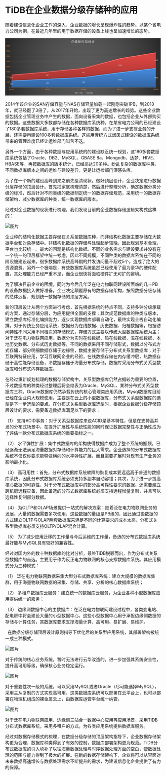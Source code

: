 # TiDB在企业数据分级存储种的应用


随着建设信息化企业工作的深入，企业数据的增长呈现爆炸性的趋势。以某个省电力公司为例，在最近几年里的用于数据存储的设备上线也呈加速增长的态势。

![img](../../res/session4/chapter6/tidb-in-enterprise-practices/1.png)

2014年该企业的SAN存储容量与NAS存储容量加载一起刚刚突破1PB，到2018年，就已经翻了3倍了。从2017年开始，出现了更为高速增长的趋势。这些企业数据包括企业管理业务中产生的数据，面向设备采集的数据，也包括企业从外部购买的数据。这些数据大多数都存储在各种数据库系统种。在某省电力公司的已经建设了180多套数据库系统，用于存储各种各样的数据，而为了进一步支撑业务的开展，还需要再建设100多套数据库系统。这些用传统方式烟囱式建设的数据库系统带来的管理难度已经让运维部门叫苦不迭。

另外一个方面，由于各种数据与应用系统的的建设缺乏统一规划，这180多套数据库系统包括了Oracle、DB2、MySQL、GBASE 8a、Mongodb、达梦、HIVE、HBASE等，再按数据库的版本统计，已经高达20多种。纷乱复杂的数据库种类，不同数据库版本之间的运维与建设差异，更是让运检部门深感头疼。

为了在一个新的建设高峰到来之前先厘清现状，做好顶层设计，企业决定进行数据分层存储的顶层设计。首先把家底梳理清楚，然后进行整理分析，确定数据分类分级的标准，然后针对不同类级的数据制定统一的数据存储规范，采用统一的数据存储架构，减少数据库的种类，统一数据库的版本。

经过对企业数据的现状进行梳理，我们发现目前的企业数据存储逻辑架构式这样的：

![图片](https://uploader.shimo.im/f/kqubrpVAFxkOLivh.png!thumbnail)


企业种的结构化数据主要存储在关系型数据库种，而非结构化数据主要存储在大数据平台和对象存储中。非结构化数据的存储与处理起步较晚，因此规划基本合理，平台也比较统一。最大的问题是结构化数据。不同的业务需求与建设要求并没有在一个统一的顶层框架中统一考虑，因此不同规模，不同种类的数据库系统在不同的阶段被建设起来。很多数据库系统高峰期的并发访问量不超过5个，造成了绝大的资源浪费。另外一个极端是，有些数据库系统虽然已经使用了最为豪华的硬件配置，其处理能力已经严重不足，而企业很快将面临硬件扩无可扩的窘境。

为了解决目前企业的困境，同时为今后几年泛在电力物联网建设所面临的几十PB的设备数据接入做好准备，企业决定颠覆原有的数据存储架构，按照数据分级存储的总体远哲，规划统一数据存储的顶层方案。

新的顶层设计从两个方面进行考虑，首先根据系统的特点不同，支持多钟分级承载的方案，通过存储分层，为应用提供全面的支撑；其次规范数据库的种类与版本，建立数据库标准化编排能力，逐步实现数据库部署自动化，最终实现全栈自动化编排。对于传统业务应用系统，数据分为在线数据、历史数据、归档数据等，根据访问特性不同采用不同档次的存储模式，存储方式主要以传统大型数据库系统为主；对于泛在电力物联网应用，数据分为实时在线数据、热在线数据、温在线数据、本地历史数据、分布式历史数据等，不同的数据采用不同存储形式，数据以分布式方式存储，部分明细数据存储于边缘侧，数据主要存储于分布式关系型数据库；对于互联网特征应用，学习互联网企业的经验，在线数据存储在内存缓冲层，热数据存储于高性能存储设备，冷数据存储于海量分布式存储，数据库采用分布式关系型数据库和分布式内存数据库。

在经过重新规划梳理的数据存储架构中，关系型数据库仍然占据较为重要的位置，不过数据库的种类经过整理后将会缩表为Oracle、MySQL、某种分布式关系型数据库三种。Oracle数据库仍然承载传统的核心管理类应用系统，Mysql数据库目前已经在企业内大规模使用，主要是在云上的小型数据库，分布式关系型数据库的选型是下一步选型的要点。在分布式关系型数据库选型时，根据企业数据分级存储顶层设计的要求，需要备选数据库满足以下的要求：

（1）	支持ACID事务：对于关系型数据库来说ACID是基本特性，但是在支持高并发的分布式场景中，在提升扩展性与系统性能的同时保证数据完整性与正确性成为了评估一款分布式数据库系统的重要指标之一。

（2）	水平弹性扩展：集中式数据库的架构使得数据库成为了整个系统的瓶颈，已经逐渐无法满足海量数据对存储和计算能力的巨大需求。企业选择的分布式数据库系统不仅仅你要求能够做横向的水平弹性扩展，而且需要扩展时对现有生产业务的影响最小化。

（3）	高可用性：首先，分布式数据库系统故障的恢复成本要远远高于普通的数据库系统，因此分布式数据库系统必须支持多副本自动容错；其次，为了进一步提高核心数据的可靠性，对于分布式数据库中的部分高可靠性要求的数据，还需要建立跨机房远程灾备，因此备选的分布式数据库系统必须支持远程增量复制，并且可以选择性复制部分数据。

（4）	为OLTP和OLAP场景提供一站式的解决方案：随着泛在电力物联网业务的发展，大量的数据需要多次使用，这些数据的量级是PB级的，因此通过搬数据的方式建立OLTP与OLAP两套数据库来满足不同的计算要求的成本太高，分布式关系型数据库必须支持OLTP/OLAP混合计算。

（5）	为了减少应用迁移的工作量与今后运维的工作量，备选的分布式数据库系统最好能与MySQL具有较好的兼容性。

经过对国内外的数十种数据库的比对分析，最终TiDB脱颖而出，作为分布式关系型数据库的首选。主要用于作为反正电力物联网的核心支撑数据库系统。其应用模式分为三种模式：

（1） 泛在电力物联网数据采集大型分布式数据库系统：建立大规模的数据库集群，用于海量物联网数据的采集、存储、共享、分析的核心数据库系统；

（2） 多租户数据库云服务：建立统一的数据库云服务，为企业各种小型数据库应用提供统一的服务；

（3） 边缘测数据中心的主数据库：在泛在电力物联网建设过程中，各类变电站、配电房中将会建设大量的小型数据中心，这些小型数据中心用于承担边缘侧数据的存储与计算任务，其数据库要求支撑海量计算、高可用、易扩展、易维护。



  在数据分级存储顶层设计原则指导下优化后的关系型应用系统，其部署架构被统一成三种模式。

![图片](https://uploader.shimo.im/f/NiV1TP8ZNJcKW0Ux.png!thumbnail)


对于传统的核心业务系统，暂时无法进行云华改造的，进一步加强其系统安全性，提升高可用等级，确保核心业务稳定运行。

![图片](https://uploader.shimo.im/f/nJPMJ1N7p6M2AXN6.png!thumbnail)

对于重要性次一级的系统，可以采用MySQL或者Oracle（尽可能选择MySQL），采用主从复制的方式实现高可用，这类数据库系统可以部署在云平台上，也可以部署在物理机组成的裸金属云上，由数据库运管平台统一纳管。

![图片](https://uploader.shimo.im/f/wQvl6OH5lAEBwEtF.png!thumbnail)

对于泛在电力物联网应用、边缘侧三站合一数据中心应用等应用场景，采用TiDB分布式数据库系统，采用多租户的方式，为各类应用系统提供数据库服务。

经过对数据存储模式的梳理，在数据分级存储的顶层架构指导下，企业数据存储架构更为合理，数据库种类得到了有效的控制，数据库部署架构更为规范。TiDB分布式数据库的引入填补了以往海量数据处理与时序数据处理方面的空白，使数据处理的范围与能力得到了极大的扩展。在新的数据存储架构下，企业将可以从容面对未来数据高速增长与数据处理需求不断提升的需求，为建设信息化企业提供了有力的保障。


